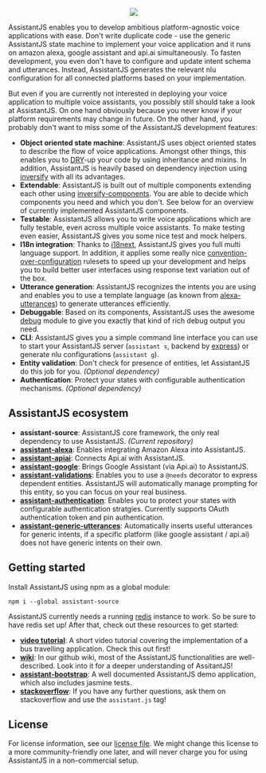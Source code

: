 <p align="center"><img src="http://www.antonius-ostermann.de/assets/images/assistantjs.png"></p>
AssistantJS enables you to develop ambitious platform-agnostic voice applications with ease. Don't write duplicate code - use the generic AssistantJS
state machine to implement your voice application and it runs on amazon alexa, google assistant and api.ai simultaneously. To fasten development,
you even don't have to configure and update intent schema and utterances. Instead, AssistantJS generates the relevant nlu configuration for all connected platforms
based on your implementation.

But even if you are currently not interested in deploying your voice application to multiple voice assistants, you possibly still should take a look at AssistantJS.
On one hand obviously because you never know if your platform requirements may change in future. 
On the other hand, you probably don't want to miss some of the AssistantJS development features:
- **Object oriented state machine**: AssistantJS uses object oriented states to describe the flow of voice applications.  Amongst other things, this enables you to [DRY][1]-up your code by using inheritance and mixins. 
In addition, AssistantJS is heavily based on dependency injection using [inversify][2] with all its advantages.
- **Extendable**: AssistantJS is built out of multiple components extending each other using [inversify-components][3]. You are able to decide which components you need and which you don't. See below for an overview 
of currently implemented AssistantJS components.
- **Testable**: AssistantJS allows you to write voice applications which are fully testable, even across multiple voice assistants. To make testing even easier, AssistantJS gives you some nice test and mock helpers.
- **I18n integration**: Thanks to [i18next][5], AssistantJS gives you full multi language support. In addition, it applies some really nice [convention-over-configuration][6] rulesets to speed up your development and
helps you to build better user interfaces using response text variation out of the box.
- **Utterance generation**: AssistantJS recognizes the intents you are using and enables you to use a template language (as known from [alexa-utterances][7]) to generate utterances efficiently.
- **Debuggable**: Based on its components, AssistantJS uses the awesome [debug][4] module to give you exactly that kind of rich debug output you need.
- **CLI**: AssistantJS gives you a simple command line interface you can use to start your AssistantJS server (`assistant s`, backend by [express][8]) or generate nlu configurations (`assistant g`).
- **Entity validation**: Don't check for presence of entities, let AssistantJS do this job for you. *(Optional dependency)*
- **Authentication**: Protect your states with configurable authentication mechanisms. *(Optional dependency)*

## AssistantJS ecosystem
- **assistant-source**: AssistantJS core framework, the only real dependency to use AssistantJS. *(Current repository)*
- **[assistant-alexa][15]**: Enables integrating Amazon Alexa into AssistantJS.
- **[assistant-apiai][16]**: Connects Api.ai with AssistantJS.
- **[assistant-google][17]**: Brings Google Assistant (via Api.ai) to AssistantJS.
- **[assistant-validations][18]**: Enables you to use a `@needs` decorator to express dependent entities. AssistantJS will automatically manage prompting for this entity, so you can focus on your real business.
- **[assistant-authentication][19]**: Enables you to protect your states with configurable authentication stratgies. Currently supports OAuth authentication token and pin authentication.
- **[assistant-generic-utterances][20]**: Automatically inserts useful utterances for generic intents, if a specific platform (like google assistant / api.ai) does not have generic intents on their own.

## Getting started
Install AssistantJS using npm as a global module:

`npm i --global assistant-source`

AssistantJS currently needs a running [redis][9] instance to work. So be sure to have redis set up! After that, check out these resources to get started:
- **[video tutorial][13]**: A short video tutorial covering the implementation of a bus travelling application. Check this out first!
- **[wiki][11]**: In our github wiki, most of the AssistantJS functionalities are well-described. Look into it for a deeper understanding of AssitantJS!
- **[assistant-bootstrap][10]**: A well documented AssistantJS demo application, which also includes jasmine tests.
- **[stackoverflow][12]**: If you have any further questions, ask them on stackoverflow and use the `assistant.js` tag!

## License
For license information, see our [license file][14]. We might change this license to a more community-friendly one later, and will never charge you for
using AssistantJS in a non-commercial setup.

[1]: https://en.wikipedia.org/wiki/Don%27t_repeat_yourself
[2]: http://inversify.io/
[3]: https://github.com/webcomputing/inversify-components
[4]: https://www.npmjs.com/package/debug
[5]: https://www.i18next.com/
[6]: https://en.wikipedia.org/wiki/Convention_over_configuration
[7]: https://github.com/alexa-js/alexa-utterances
[8]: http://expressjs.com
[9]: https://redis.io/
[10]: https://github.com/webcomputing/assistant-bootstrap
[11]: https://github.com/webcomputing/AssistantJS/wiki
[12]: https://stackoverflow.com/
[13]: https://github.com/webcomputing/AssistantJS/wiki/Getting-Started
[14]: https://github.com/webcomputing/AssistantJS/blob/master/LICENSE
[15]: https://github.com/webcomputing/assistant-alexa
[16]: https://github.com/webcomputing/assistant-apiai
[17]: https://github.com/webcomputing/assistant-google
[18]: https://github.com/webcomputing/assistant-validations
[19]: https://github.com/webcomputing/assistant-authentication
[20]: https://github.com/webcomputing/assistant-generic-utterances
